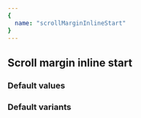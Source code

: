 ```yaml
---
{
  name: "scrollMarginInlineStart"
}
---
```


## Scroll margin inline start

### Default values
<!-- defaults.values.start -->

<!-- defaults.values.end -->


### Default variants
<!-- defaults.variants.start -->

<!-- defaults.variants.end -->
